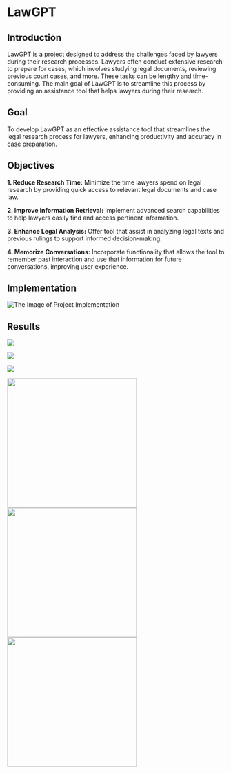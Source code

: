 
# LawGPT

## Introduction
LawGPT is a project designed to address the challenges faced by lawyers during their research processes. Lawyers often conduct extensive research to prepare for cases, which involves studying legal documents, reviewing previous court cases, and more. These tasks can be lengthy and time-consuming. The main goal of LawGPT is to streamline this process by providing an assistance tool that helps lawyers during their research.

## Goal 
To develop LawGPT as an effective assistance tool that streamlines the legal research process for lawyers, enhancing productivity and accuracy in case preparation.

## Objectives
**1. Reduce Research Time:** Minimize the time lawyers spend on legal research by providing quick access to relevant legal documents and case law.

**2. Improve Information Retrieval:** Implement advanced search capabilities to help lawyers easily find and access pertinent information.

**3. Enhance Legal Analysis:** Offer tool that assist in analyzing legal texts and previous rulings to support informed decision-making.

**4. Memorize Conversations:** Incorporate functionality that allows the tool to remember past interaction and use that information for future conversations, improving user experience.

## Implementation
![The Image of Project Implementation](https://raw.githubusercontent.com/Sumit9623/LawGPT/refs/heads/master/Implementation.png)

## Results
![](https://raw.githubusercontent.com/Sumit9623/LawGPT/refs/heads/master/result2.png)

![](https://raw.githubusercontent.com/Sumit9623/LawGPT/refs/heads/master/result1.png)

![](https://raw.githubusercontent.com/Sumit9623/LawGPT/refs/heads/master/result3.png)

<img src="https://raw.githubusercontent.com/Sumit9623/LawGPT/refs/heads/master/result2.png" width="300"/> 
<img src="https://raw.githubusercontent.com/Sumit9623/LawGPT/refs/heads/master/result1.png" width="300"/> 
<img src="https://raw.githubusercontent.com/Sumit9623/LawGPT/refs/heads/master/result3.png" width="300"/> 

